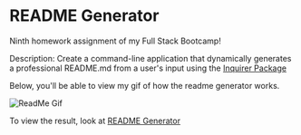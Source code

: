 # README Generator

Ninth homework assignment of my Full Stack Bootcamp! 

Description: Create a command-line application that dynamically generates a professional README.md from a user's input using the [Inquirer Package](https://www.npmjs.com/package/inquirer)

Below, you'll be able to view my gif of how the readme generator works.

![ReadMe Gif](https://github.com/oksimone/readme-generator/blob/master/assets/README%20Gif%20(1).gif)

To view the result, look at [README Generator](https://github.com/oksimone/readme-generator/blob/master/README1.md)